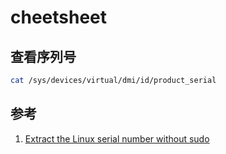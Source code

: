 # cheetsheet

## 查看序列号

```sh
cat /sys/devices/virtual/dmi/id/product_serial
```

## 参考

1. [Extract the Linux serial number without sudo](https://stackoverflow.com/questions/20206474/extract-the-linux-serial-number-without-sudo)

